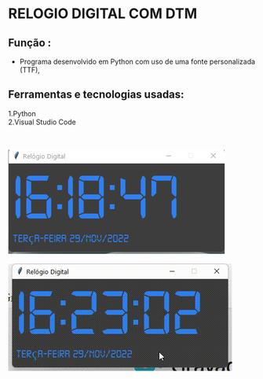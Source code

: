 # RELOGIO DIGITAL COM DTM

## Função : 

* Programa desenvolvido em Python com uso de uma fonte personalizada (TTF),

## Ferramentas e tecnologias usadas:
1.Python<br>
2.Visual Studio Code

<br>
<br>
<img src="tela01.png">

<br>
<br>

<img src="gravacao_relogio.gif">
